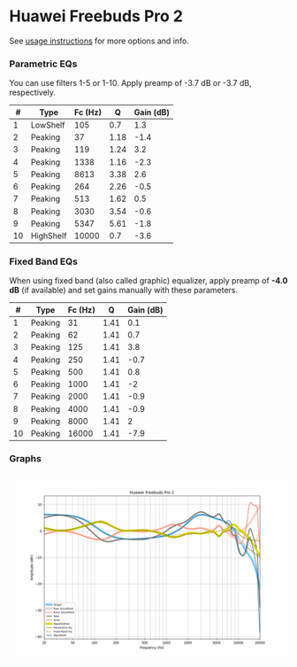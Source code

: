 # Huawei Freebuds Pro 2
See [usage instructions](https://github.com/jaakkopasanen/AutoEq#usage) for more options and info.

### Parametric EQs
You can use filters 1-5 or 1-10. Apply preamp of -3.7 dB or -3.7 dB, respectively.

|   # | Type      |   Fc (Hz) |    Q |   Gain (dB) |
|-----|-----------|-----------|------|-------------|
|   1 | LowShelf  |       105 | 0.7  |         1.3 |
|   2 | Peaking   |        37 | 1.18 |        -1.4 |
|   3 | Peaking   |       119 | 1.24 |         3.2 |
|   4 | Peaking   |      1338 | 1.16 |        -2.3 |
|   5 | Peaking   |      8613 | 3.38 |         2.6 |
|   6 | Peaking   |       264 | 2.26 |        -0.5 |
|   7 | Peaking   |       513 | 1.62 |         0.5 |
|   8 | Peaking   |      3030 | 3.54 |        -0.6 |
|   9 | Peaking   |      5347 | 5.61 |        -1.8 |
|  10 | HighShelf |     10000 | 0.7  |        -3.6 |

### Fixed Band EQs
When using fixed band (also called graphic) equalizer, apply preamp of **-4.0 dB** (if available) and set gains manually with these parameters.

|   # | Type    |   Fc (Hz) |    Q |   Gain (dB) |
|-----|---------|-----------|------|-------------|
|   1 | Peaking |        31 | 1.41 |         0.1 |
|   2 | Peaking |        62 | 1.41 |         0.7 |
|   3 | Peaking |       125 | 1.41 |         3.8 |
|   4 | Peaking |       250 | 1.41 |        -0.7 |
|   5 | Peaking |       500 | 1.41 |         0.8 |
|   6 | Peaking |      1000 | 1.41 |        -2   |
|   7 | Peaking |      2000 | 1.41 |        -0.9 |
|   8 | Peaking |      4000 | 1.41 |        -0.9 |
|   9 | Peaking |      8000 | 1.41 |         2   |
|  10 | Peaking |     16000 | 1.41 |        -7.9 |

### Graphs
![](./Huawei%20Freebuds%20Pro%202.png)
